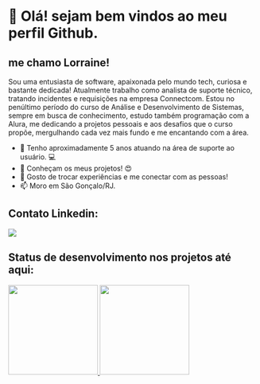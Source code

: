 # 👋 Olá! sejam bem vindos ao meu perfil Github.
## me chamo Lorraine!
Sou uma entusiasta de software, apaixonada pelo mundo tech, curiosa e bastante dedicada! 
Atualmente trabalho como analista de suporte técnico, tratando incidentes e requisições na empresa Connectcom.
Estou no penúltimo período do curso de Análise e Desenvolvimento de Sistemas, sempre em busca de conhecimento, estudo também programação com a Alura, me dedicando a projetos pessoais e aos desafios que o curso propõe, mergulhando cada vez mais fundo e me encantando com a área. 

- 🔭 Tenho aproximadamente 5 anos atuando na área de suporte ao usuário. :computer:
- 👯 Conheçam os meus projetos! :heart_eyes:
- 💬 Gosto de trocar experiências e me conectar com as pessoas!
- 📫 Moro em São Gonçalo/RJ.

## Contato Linkedin:

<div>
<a href="https://www.linkedin.com/in/lorraine-morethson-ti/" target="_blank"><img loading="lazy" src="https://img.shields.io/badge/-LinkedIn-%230077B5?style=for-the-badge&logo=linkedin&logoColor=white" target="_blank"></a>
</div>


## Status de desenvolvimento nos projetos até aqui:

<div>
<a href="https://github.com/seu-usuário-aqui">
<img loading="lazy" height="180em" src="https://github-readme-stats.vercel.app/api/top-langs/?username=lorrainemorethon&layout=compact&langs_count=7&theme=dracula"/>
<img loading="lazy" height="180em" src="https://github-readme-stats.vercel.app/api?username=lorrainemorethon&show_icons=true&theme=dracula&include_all_commits=true&count_private=true"/>
</div>

